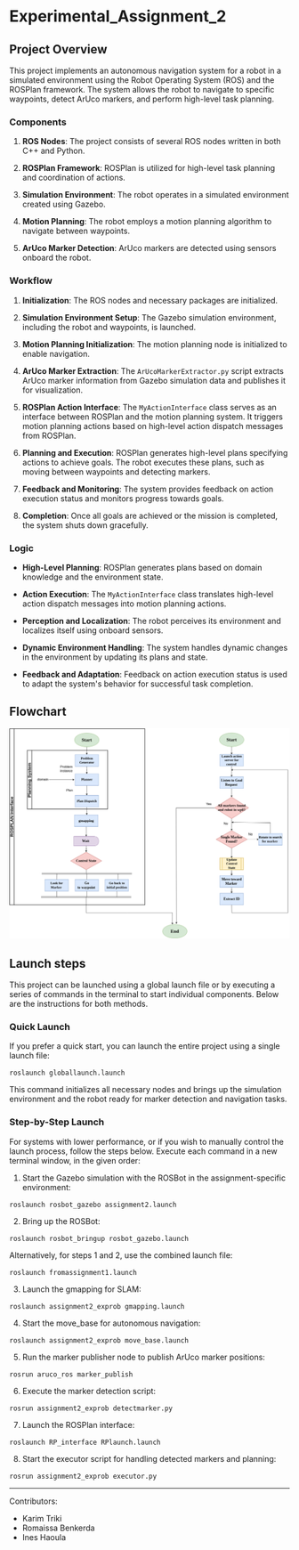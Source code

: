 # Experimental_Assignment_2

## Project Overview

This project implements an autonomous navigation system for a robot in a simulated environment using the Robot Operating System (ROS) and the ROSPlan framework. The system allows the robot to navigate to specific waypoints, detect ArUco markers, and perform high-level task planning.

### Components

1. **ROS Nodes**: The project consists of several ROS nodes written in both C++ and Python.

2. **ROSPlan Framework**: ROSPlan is utilized for high-level task planning and coordination of actions.

3. **Simulation Environment**: The robot operates in a simulated environment created using Gazebo.

4. **Motion Planning**: The robot employs a motion planning algorithm to navigate between waypoints.

5. **ArUco Marker Detection**: ArUco markers are detected using sensors onboard the robot.

### Workflow

1. **Initialization**: The ROS nodes and necessary packages are initialized.

2. **Simulation Environment Setup**: The Gazebo simulation environment, including the robot and waypoints, is launched.

3. **Motion Planning Initialization**: The motion planning node is initialized to enable navigation.

4. **ArUco Marker Extraction**: The `ArUcoMarkerExtractor.py` script extracts ArUco marker information from Gazebo simulation data and publishes it for visualization.

5. **ROSPlan Action Interface**: The `MyActionInterface` class serves as an interface between ROSPlan and the motion planning system. It triggers motion planning actions based on high-level action dispatch messages from ROSPlan.

6. **Planning and Execution**: ROSPlan generates high-level plans specifying actions to achieve goals. The robot executes these plans, such as moving between waypoints and detecting markers.

7. **Feedback and Monitoring**: The system provides feedback on action execution status and monitors progress towards goals.

8. **Completion**: Once all goals are achieved or the mission is completed, the system shuts down gracefully.

### Logic

- **High-Level Planning**: ROSPlan generates plans based on domain knowledge and the environment state.

- **Action Execution**: The `MyActionInterface` class translates high-level action dispatch messages into motion planning actions.

- **Perception and Localization**: The robot perceives its environment and localizes itself using onboard sensors.

- **Dynamic Environment Handling**: The system handles dynamic changes in the environment by updating its plans and state.

- **Feedback and Adaptation**: Feedback on action execution status is used to adapt the system's behavior for successful task completion.

## Flowchart

<p align="center">
  <img src="flowchart.png" alt="Flowchart" width="600">
</p>

## Launch steps

This project can be launched using a global launch file or by executing a series of commands in the terminal to start individual components. Below are the instructions for both methods.

### Quick Launch

If you prefer a quick start, you can launch the entire project using a single launch file:

```console
roslaunch globallaunch.launch
```

This command initializes all necessary nodes and brings up the simulation environment and the robot ready for marker detection and navigation tasks.

### Step-by-Step Launch

For systems with lower performance, or if you wish to manually control the launch process, follow the steps below. Execute each command in a new terminal window, in the given order:

1. Start the Gazebo simulation with the ROSBot in the assignment-specific environment:

```console
roslaunch rosbot_gazebo assignment2.launch
```

2. Bring up the ROSBot:

```console
roslaunch rosbot_bringup rosbot_gazebo.launch
```

Alternatively, for steps 1 and 2, use the combined launch file:

```console
roslaunch fromassignment1.launch
```

3. Launch the gmapping for SLAM:

```console
roslaunch assignment2_exprob gmapping.launch
```

4. Start the move_base for autonomous navigation:

```console
roslaunch assignment2_exprob move_base.launch
```

5. Run the marker publisher node to publish ArUco marker positions:

```console
rosrun aruco_ros marker_publish
```

6. Execute the marker detection script:

```console
rosrun assignment2_exprob detectmarker.py
```

7. Launch the ROSPlan interface:

```console
roslaunch RP_interface RPlaunch.launch
```

8. Start the executor script for handling detected markers and planning:

```console
rosrun assignment2_exprob executor.py
```

--- 

Contributors:
- Karim Triki
- Romaissa Benkerda
- Ines Haoula

